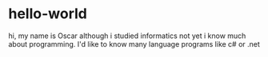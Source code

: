 # hello-world
hi, my name is Oscar although i studied informatics not yet i know much about programming. I'd like to know many language programs like c# or .net 
